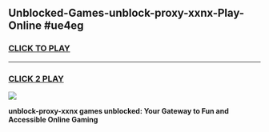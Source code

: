
## Unblocked-Games-unblock-proxy-xxnx-Play-Online #ue4eg
<h3>
<a href="https://news.freeplayer.one?title=unblock-proxy-xxnx&ref=3">CLICK TO PLAY</a></h3>
<hr>

<h3>
<a href="https://news.freeplayer.one?title=unblock-proxy-xxnx&ref=3">CLICK 2 PLAY</a>
  
</h3>

<a href="https://news.freeplayer.one?title=unblock-proxy-xxnx&ref=3"><img src="https://clearcache.store/games.png"></a>


**unblock-proxy-xxnx games unblocked: Your Gateway to Fun and Accessible Online Gaming**
